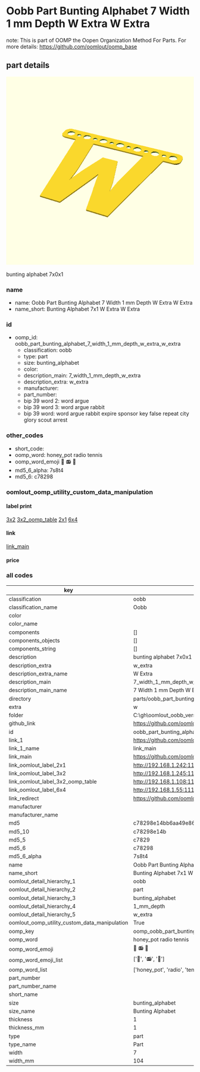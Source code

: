 # Oobb Part Bunting Alphabet 7 Width 1 mm Depth W Extra W Extra  

note: This is part of OOMP the Oopen Organization Method For Parts. For more details: https://github.com/oomlout/oomp_base

##  part details
  

[![](3dpr.png)](3dpr.png)

bunting alphabet 7x0x1



### name
* name: Oobb Part Bunting Alphabet 7 Width 1 mm Depth W Extra W Extra
* name_short: Bunting Alphabet 7x1 W Extra W Extra
### id
* oomp_id: oobb_part_bunting_alphabet_7_width_1_mm_depth_w_extra_w_extra
  * classification: oobb
  * type: part
  * size: bunting_alphabet
  * color: 
  * description_main: 7_width_1_mm_depth_w_extra
  * description_extra: w_extra
  * manufacturer: 
  * part_number: 
  * bip 39 word 2: word argue
  * bip 39 word 3: word argue rabbit
  * bip 39 word: word argue rabbit expire sponsor key false repeat city glory scout arrest

### other_codes
* short_code: 
* oomp_word: honey_pot radio tennis
* oomp_word_emoji :honey_pot: :radio: :tennis:
* md5_6_alpha: 7s8t4
* md5_6: c78298






### oomlout_oomp_utility_custom_data_manipulation
#### label print
[3x2](http://192.168.1.245:1112/?label=oomp%207s8t4)
[3x2_oomp_table](http://192.168.1.108:1112/?label=oomp%207s8t4)
[2x1](http://192.168.1.242:1112/?label=oomp%207s8t4)
[6x4](http://192.168.1.55:1112/?label=oomp%207s8t4)    

#### link

[link_main](https://github.com/oomlout/oomlout_oobb_version_4_generated_parts/tree/main/navigation_oomp/oobb/part/bunting_alphabet/7_width_1_mm_depth_w_extra/w_extra/part)                              

#### price







### all codes 
| key | value |  
| --- | --- |  
| classification | oobb |  
| classification_name | Oobb |  
| color |  |  
| color_name |  |  
| components | [] |  
| components_objects | [] |  
| components_string | [] |  
| description | bunting alphabet 7x0x1 |  
| description_extra | w_extra |  
| description_extra_name | W Extra |  
| description_main | 7_width_1_mm_depth_w_extra |  
| description_main_name | 7 Width 1 mm Depth W Extra |  
| directory | parts/oobb_part_bunting_alphabet_7_width_1_mm_depth_w_extra_w_extra |  
| extra | w |  
| folder | C:\gh\oomlout_oobb_version_4_generated_parts\parts\oobb_part_bunting_alphabet_7_width_1_mm_depth_w_extra_w_extra |  
| github_link | https://github.com/oomlout/oomlout_oomp_part_src/tree/main/parts/oobb_part_bunting_alphabet_7_width_1_mm_depth_w_extra_w_extra |  
| id | oobb_part_bunting_alphabet_7_width_1_mm_depth_w_extra_w_extra |  
| link_1 | https://github.com/oomlout/oomlout_oobb_version_4_generated_parts/tree/main/navigation_oomp/oobb/part/bunting_alphabet/7_width_1_mm_depth_w_extra/w_extra/part |  
| link_1_name | link_main |  
| link_main | https://github.com/oomlout/oomlout_oobb_version_4_generated_parts/tree/main/navigation_oomp/oobb/part/bunting_alphabet/7_width_1_mm_depth_w_extra/w_extra/part |  
| link_oomlout_label_2x1 | http://192.168.1.242:1112/?label=oomp%207s8t4 |  
| link_oomlout_label_3x2 | http://192.168.1.245:1112/?label=oomp%207s8t4 |  
| link_oomlout_label_3x2_oomp_table | http://192.168.1.108:1112/?label=oomp%207s8t4 |  
| link_oomlout_label_6x4 | http://192.168.1.55:1112/?label=oomp%207s8t4 |  
| link_redirect | https://github.com/oomlout/oomlout_oobb_version_4_generated_parts/tree/main/parts/oobb_bunting_alphabet_07_01_ex_w |  
| manufacturer |  |  
| manufacturer_name |  |  
| md5 | c78298e14bb6aa49e86935076042e7eb |  
| md5_10 | c78298e14b |  
| md5_5 | c7829 |  
| md5_6 | c78298 |  
| md5_6_alpha | 7s8t4 |  
| name | Oobb Part Bunting Alphabet 7 Width 1 mm Depth W Extra W Extra |  
| name_short | Bunting Alphabet 7x1 W Extra W Extra |  
| oomlout_detail_hierarchy_1 | oobb |  
| oomlout_detail_hierarchy_2 | part |  
| oomlout_detail_hierarchy_3 | bunting_alphabet |  
| oomlout_detail_hierarchy_4 | 1_mm_depth |  
| oomlout_detail_hierarchy_5 | w_extra |  
| oomlout_oomp_utility_custom_data_manipulation | True |  
| oomp_key | oomp_oobb_part_bunting_alphabet_7_width_1_mm_depth_w_extra_w_extra |  
| oomp_word | honey_pot radio tennis |  
| oomp_word_emoji | :honey_pot: :radio: :tennis: |  
| oomp_word_emoji_list | [':honey_pot:', ':radio:', ':tennis:'] |  
| oomp_word_list | ['honey_pot', 'radio', 'tennis'] |  
| part_number |  |  
| part_number_name |  |  
| short_name |  |  
| size | bunting_alphabet |  
| size_name | Bunting Alphabet |  
| thickness | 1 |  
| thickness_mm | 1 |  
| type | part |  
| type_name | Part |  
| width | 7 |  
| width_mm | 104 |  
